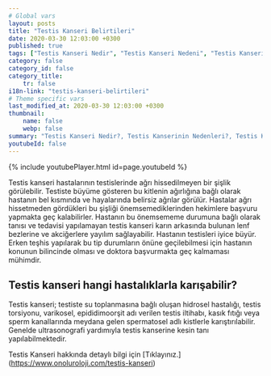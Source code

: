 ```yaml
---
# Global vars
layout: posts
title: "Testis Kanseri Belirtileri"
date: 2020-03-30 12:03:00 +0300
published: true
tags: ["Testis Kanseri Nedir", "Testis Kanseri Nedeni", "Testis Kanseri Belirti", "Testis Kanseri Tipleri", "Testis Kanseri Teşhis", "Testis Kanseri Evre", "Testis Kanseri Tedavi", "Testis Kanseri Kemoterapi", "Testis Kanseri Sperm Bankası", "Testis Kanseri Sonrası Sertleşme Sorunu" , "Testis kanseri" , "Testis kanseri ameliyatı"]
category: false
category_id: false
category_title:
    tr: false
i18n-link: "testis-kanseri-belirtileri"
# Theme specific vars
last_modified_at: 2020-03-30 12:03:00 +0300
thumbnail:
    name: false
    webp: false
summary: "Testis Kanseri Nedir?, Testis Kanserinin Nedenleri?, Testis Kanseri Belirtileri, Testis Kanseri Tipleri, Testis Kanseri Teşhisi, Testis Kanseri Evreleri, Testis Kanseri Tedavisi, Testis Kanseri Sonrası Kemoterapi, Testis Kanserinde Sperm Bankası Uygulaması, Testis Kanseri Sonrası Sertleşme Sorunu"
youtubeId: false
---
```

{% include youtubePlayer.html id=page.youtubeId %}




Testis kanseri hastalarının testislerinde ağrı hissedilmeyen bir şişlik görülebilir. Testiste büyüme gösteren bu kitlenin ağırlığına bağlı olarak hastanın bel kısmında ve hayalarında belirsiz ağrılar görülür. Hastalar ağrı hissetmeden gördükleri bu şişliği önemsemediklerinden hekimlere başvuru yapmakta geç kalabilirler. Hastanın bu önemsememe durumuna bağlı olarak tanısı ve tedavisi yapılamayan testis kanseri karın arkasında bulunan lenf bezlerine ve akciğerlere yayılım sağlayabilir. Hastanın testisleri iyice büyür. Erken teşhis yapılarak bu tip durumların önüne geçilebilmesi için hastanın konunun bilincinde olması ve doktora başvurmakta geç kalmaması mühimdir.

## Testis kanseri hangi hastalıklarla karışabilir?

Testis kanseri; testiste su toplanmasına bağlı oluşan hidrosel hastalığı, testis torsiyonu, varikosel, epididimoorşit adı verilen testis iltihabı, kasık fıtığı veya sperm kanallarında meydana gelen spermatosel adlı kistlerle karıştırılabilir. Genelde ultrasonografi yardımıyla testis kanserine kesin tanı yapılabilmektedir.


Testis Kanseri hakkında detaylı bilgi için [Tıklayınız.] (https://www.onoluroloji.com/testis-kanseri)
